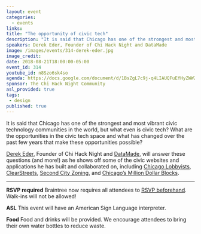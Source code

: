```yaml
---
layout: event
categories:
  - events
links:
title: "The opportunity of civic tech"
description: "It is said that Chicago has one of the strongest and most vibrant civic technology communities in the world, but what even is civic tech? What are the opportunities in the civic tech space and what has changed over the past few years that make these opportunities possible? Derek Eder, Founder of Chi Hack Night and DataMade, will answer these questions (and more!)."
speakers: Derek Eder, Founder of Chi Hack Night and DataMade
image: /images/events/314-derek-eder.jpg
image_credit:
date: 2018-08-21T18:00:00-05:00
event_id: 314
youtube_id: n8Szo6sk4so
agenda: https://docs.google.com/document/d/1BsZgL7c9j-q4LIAUQFuEfHyZWWZTNs4fGfwt7b_mNHE/edit#
sponsor: The Chi Hack Night Community
asl_provided: true
tags:
 - design
published: true
---
```


It is said that Chicago has one of the strongest and most vibrant civic technology communities in the world, but what even is civic tech? What are the opportunities in the civic tech space and what has changed over the past few years that make these opportunities possible?

[Derek Eder](http://derekeder.com/), Founder of Chi Hack Night and [DataMade](https://datamade.us/), will answer these questions (and more!) as he shows off some of the civic websites and applications he has built and collaborated on, including [Chicago Lobbyists](http://www.chicagolobbyists.org/), [ClearStreets](http://clearstreets.org/), [Second City Zoning](https://secondcityzoning.org/), and [Chicago’s Million Dollar Blocks](https://chicagosmilliondollarblocks.com/).

---

**RSVP required** Braintree now requires all attendees to [RSVP beforehand](https://www.eventbrite.com/e/chi-hack-night-registration-41703945624). Walk-ins will not be allowed!

**ASL** This event will have an American Sign Language interpreter.

**Food** Food and drinks will be provided. We encourage attendees to bring their own water bottles to reduce waste.
